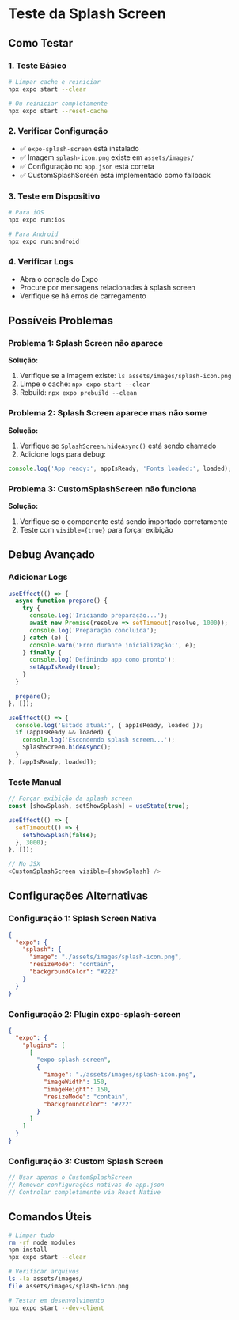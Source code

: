 # Teste da Splash Screen

## Como Testar

### 1. **Teste Básico**
```bash
# Limpar cache e reiniciar
npx expo start --clear

# Ou reiniciar completamente
npx expo start --reset-cache
```

### 2. **Verificar Configuração**
- ✅ `expo-splash-screen` está instalado
- ✅ Imagem `splash-icon.png` existe em `assets/images/`
- ✅ Configuração no `app.json` está correta
- ✅ CustomSplashScreen está implementado como fallback

### 3. **Teste em Dispositivo**
```bash
# Para iOS
npx expo run:ios

# Para Android
npx expo run:android
```

### 4. **Verificar Logs**
- Abra o console do Expo
- Procure por mensagens relacionadas à splash screen
- Verifique se há erros de carregamento

## Possíveis Problemas

### Problema 1: Splash Screen não aparece
**Solução:**
1. Verifique se a imagem existe: `ls assets/images/splash-icon.png`
2. Limpe o cache: `npx expo start --clear`
3. Rebuild: `npx expo prebuild --clean`

### Problema 2: Splash Screen aparece mas não some
**Solução:**
1. Verifique se `SplashScreen.hideAsync()` está sendo chamado
2. Adicione logs para debug:
```typescript
console.log('App ready:', appIsReady, 'Fonts loaded:', loaded);
```

### Problema 3: CustomSplashScreen não funciona
**Solução:**
1. Verifique se o componente está sendo importado corretamente
2. Teste com `visible={true}` para forçar exibição

## Debug Avançado

### Adicionar Logs
```typescript
useEffect(() => {
  async function prepare() {
    try {
      console.log('Iniciando preparação...');
      await new Promise(resolve => setTimeout(resolve, 1000));
      console.log('Preparação concluída');
    } catch (e) {
      console.warn('Erro durante inicialização:', e);
    } finally {
      console.log('Definindo app como pronto');
      setAppIsReady(true);
    }
  }

  prepare();
}, []);

useEffect(() => {
  console.log('Estado atual:', { appIsReady, loaded });
  if (appIsReady && loaded) {
    console.log('Escondendo splash screen...');
    SplashScreen.hideAsync();
  }
}, [appIsReady, loaded]);
```

### Teste Manual
```typescript
// Forçar exibição da splash screen
const [showSplash, setShowSplash] = useState(true);

useEffect(() => {
  setTimeout(() => {
    setShowSplash(false);
  }, 3000);
}, []);

// No JSX
<CustomSplashScreen visible={showSplash} />
```

## Configurações Alternativas

### Configuração 1: Splash Screen Nativa
```json
{
  "expo": {
    "splash": {
      "image": "./assets/images/splash-icon.png",
      "resizeMode": "contain",
      "backgroundColor": "#222"
    }
  }
}
```

### Configuração 2: Plugin expo-splash-screen
```json
{
  "expo": {
    "plugins": [
      [
        "expo-splash-screen",
        {
          "image": "./assets/images/splash-icon.png",
          "imageWidth": 150,
          "imageHeight": 150,
          "resizeMode": "contain",
          "backgroundColor": "#222"
        }
      ]
    ]
  }
}
```

### Configuração 3: Custom Splash Screen
```typescript
// Usar apenas o CustomSplashScreen
// Remover configurações nativas do app.json
// Controlar completamente via React Native
```

## Comandos Úteis

```bash
# Limpar tudo
rm -rf node_modules
npm install
npx expo start --clear

# Verificar arquivos
ls -la assets/images/
file assets/images/splash-icon.png

# Testar em desenvolvimento
npx expo start --dev-client
``` 